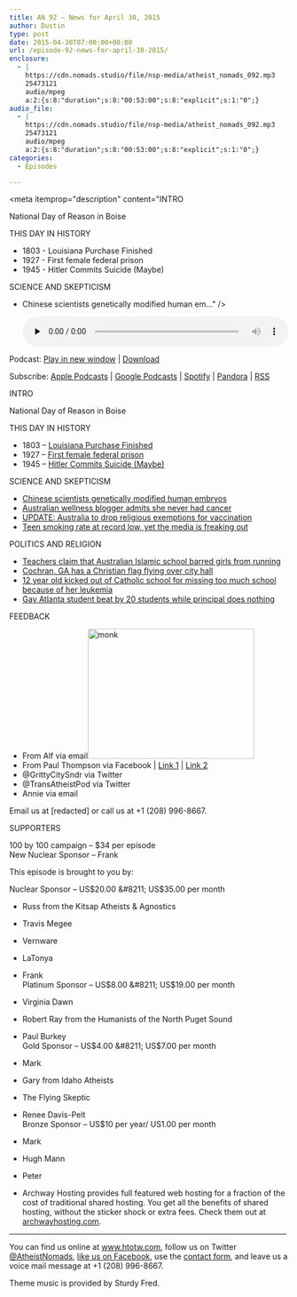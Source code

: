 ```yaml
---
title: AN 92 – News for April 30, 2015
author: Dustin
type: post
date: 2015-04-30T07:00:00+00:00
url: /episode-92-news-for-april-30-2015/
enclosure:
  - |
    https://cdn.nomads.studio/file/nsp-media/atheist_nomads_092.mp3
    25473121
    audio/mpeg
    a:2:{s:8:"duration";s:8:"00:53:00";s:8:"explicit";s:1:"0";}
audio_file:
  - |
    https://cdn.nomads.studio/file/nsp-media/atheist_nomads_092.mp3
    25473121
    audio/mpeg
    a:2:{s:8:"duration";s:8:"00:53:00";s:8:"explicit";s:1:"0";}
categories:
  - Episodes

---
```

<div itemscope itemtype="http://schema.org/AudioObject">
  <meta itemprop="name" content="Episode 92 &#8211; News for April 30, 2015" />
  
  <meta itemprop="uploadDate" content="2015-04-30T01:00:00-06:00" />
  
  <meta itemprop="encodingFormat" content="audio/mpeg" />
  
  <meta itemprop="duration" content="PT53M00S" />
  
  <meta itemprop="description" content="INTRO

National Day of Reason in Boise

THIS DAY IN HISTORY

* 1803 - Louisiana Purchase Finished
* 1927 - First female federal prison
* 1945 - Hitler Commits Suicide (Maybe)

SCIENCE AND SKEPTICISM

* Chinese scientists genetically modified human em..." />
  
  <meta itemprop="contentUrl" content="https://dts.podtrac.com/redirect.mp3/cdn.nomads.studio/file/nsp-media/atheist_nomads_092.mp3" />
  
  <meta itemprop="contentSize" content="24.3" />
  </p> 
  
  <div class="powerpress_player" id="powerpress_player_8347">
    <audio class="wp-audio-shortcode" id="audio-5146-91" preload="none" style="width: 100%;" controls="controls"><source type="audio/mpeg" src="https://dts.podtrac.com/redirect.mp3/cdn.nomads.studio/file/nsp-media/atheist_nomads_092.mp3?_=91" /><a href="https://dts.podtrac.com/redirect.mp3/cdn.nomads.studio/file/nsp-media/atheist_nomads_092.mp3">https://dts.podtrac.com/redirect.mp3/cdn.nomads.studio/file/nsp-media/atheist_nomads_092.mp3</a></audio>
  </div>
</div>

<p class="powerpress_links powerpress_links_mp3">
  Podcast: <a href="https://dts.podtrac.com/redirect.mp3/cdn.nomads.studio/file/nsp-media/atheist_nomads_092.mp3" class="powerpress_link_pinw" target="_blank" title="Play in new window" onclick="return powerpress_pinw('https://htotw.com/?powerpress_pinw=5146-podcast');" rel="nofollow">Play in new window</a> | <a href="https://dts.podtrac.com/redirect.mp3/cdn.nomads.studio/file/nsp-media/atheist_nomads_092.mp3" class="powerpress_link_d" title="Download" rel="nofollow" download="atheist_nomads_092.mp3">Download</a>
</p>

<p class="powerpress_links powerpress_subscribe_links">
  Subscribe: <a href="https://podcasts.apple.com/us/podcast/humanists-take-on-the-world/id530050098?mt=2&ls=1" class="powerpress_link_subscribe powerpress_link_subscribe_itunes" target="_blank" title="Subscribe on Apple Podcasts" rel="nofollow">Apple Podcasts</a> | <a href="https://www.google.com/podcasts?feed=aHR0cDovL2F0aGVpc3Rub21hZHMubGlic3luLmNvbS9yc3M%3D" class="powerpress_link_subscribe powerpress_link_subscribe_googleplay" target="_blank" title="Subscribe on Google Podcasts" rel="nofollow">Google Podcasts</a> | <a href="https://open.spotify.com/show/3LzK2xZGike6Tc1GEMtMbr?si=LieN9SNuTpq96smuaUsH8A" class="powerpress_link_subscribe powerpress_link_subscribe_spotify" target="_blank" title="Subscribe on Spotify" rel="nofollow">Spotify</a> | <a href="https://www.pandora.com/podcast/atheist-nomads/PC:10122?corr=62071012&part=ug" class="powerpress_link_subscribe powerpress_link_subscribe_pandora" target="_blank" title="Subscribe on Pandora" rel="nofollow">Pandora</a> | <a href="https://htotw.com/feed/podcast/" class="powerpress_link_subscribe powerpress_link_subscribe_rss" target="_blank" title="Subscribe via RSS" rel="nofollow">RSS</a>
</p>

INTRO

National Day of Reason in Boise

THIS DAY IN HISTORY

* 1803 &#8211; <a href="http://www.history.com/this-day-in-history/louisiana-purchase-concluded" target="_blank" rel="noopener">Louisiana Purchase Finished</a>  
* 1927 &#8211; <a href="http://www.history.com/this-day-in-history/the-first-federal-prison-for-women-opens" target="_blank" rel="noopener">First female federal prison</a>  
* 1945 &#8211; <a href="http://www.history.com/this-day-in-history/adolf-hitler-commits-suicide-in-his-underground-bunker" target="_blank" rel="noopener">Hitler Commits Suicide (Maybe)</a>

SCIENCE AND SKEPTICISM

* <a href="http://www.nature.com/news/chinese-scientists-genetically-modify-human-embryos-1.17378" target="_blank" rel="noopener">Chinese scientists genetically modified human embryos</a>  
* <a href="http://www.theguardian.com/australia-news/2015/apr/22/none-of-its-true-wellness-blogger-belle-gibson-admits-she-never-had-cancer" target="_blank" rel="noopener">Australian wellness blogger admits she never had cancer</a>  
* <a href="http://m.dailytelegraph.com.au/news/nsw/no-jab-no-pay-reforms-religious-exemptions-for-vaccination-dumped/story-fnpn118l-1227309841664?sv=7b4d4514060c948fc9e82578e0acd8" target="_blank" rel="noopener">UPDATE: Australia to drop religious exemptions for vaccination</a>  
* <a href="http://www.ktvb.com/story/news/local/2015/04/22/e-cigarette-use-on-the-rise-among-teenagers/26161351/" target="_blank" rel="noopener">Teen smoking rate at record low, yet the media is freaking out</a>

POLITICS AND RELIGION

* <a href="http://www.theage.com.au/victoria/girls-at-islamic-school-banned-from-running-teachers-claim-20150423-1mr0io.html" target="_blank" rel="noopener">Teachers claim that Australian Islamic school barred girls from running</a>  
* <a href="http://www.rawstory.com/2015/04/rural-georgia-city-council-votes-to-fly-christian-flag-at-city-hall-over-objections-by-its-own-attorney/" target="_blank" rel="noopener">Cochran, GA has a Christian flag flying over city hall</a>  
* <a href="http://wwmt.com/news/features/top-stories/stories/Young-girl-who-battled-cancer-dismissed-from-school-over-attendance-academic-performance-118561.shtml#.VT2KbSfYKV4" target="_blank" rel="noopener">12 year old kicked out of Catholic school for missing too much school because of her leukemia</a>  
* <a href="http://www.rawstory.com/2015/04/gay-student-has-screwdriver-jabbed-in-face-during-5-round-brawl-as-principal-watches-without-helping/" target="_blank" rel="noopener">Gay Atlanta student beat by 20 students while principal does nothing</a>

FEEDBACK

* From Alf via email<img decoding="async" loading="lazy" class=" size-medium wp-image-1023 alignright" src="https://www.htotw.com/wp-content/uploads/2015/04/monk-300x234.jpg" alt="monk" width="300" height="234" />  
* From Paul Thompson via Facebook | <a href="http://www.skepticule.co.uk/2015/04/skepticule-093-20150330.html" target="_blank" rel="noopener">Link 1</a> | <a href="http://skepticalprobe.blogspot.co.uk/2013/06/electronic-cigarettes-bma-abandons.html" target="_blank" rel="noopener">Link 2</a>  
* @GrittyCitySndr via Twitter  
* @TransAtheistPod via Twitter  
* Annie via email

Email us at [redacted] or call us at +1 (208) 996-8667.

SUPPORTERS

100 by 100 campaign &#8211; $34 per episode  
New Nuclear Sponsor &#8211; Frank

This episode is brought to you by:

Nuclear Sponsor &#8211; US$20.00 &#8211; US$35.00 per month  
* Russ from the Kitsap Atheists & Agnostics  
* Travis Megee  
* Vernware  
* LaTonya  
* Frank  
Platinum Sponsor &#8211; US$8.00 &#8211; US$19.00 per month  
* Virginia Dawn  
* Robert Ray from the Humanists of the North Puget Sound  
* Paul Burkey  
Gold Sponsor &#8211; US$4.00 &#8211; US$7.00 per month  
* Mark  
* Gary from Idaho Atheists  
* The Flying Skeptic  
* Renee Davis-Pelt  
Bronze Sponsor &#8211; US$10 per year/ US1.00 per month  
* Mark  
* Hugh Mann  
* Peter

* Archway Hosting provides full featured web hosting for a fraction of the cost of traditional shared hosting. You get all the benefits of shared hosting, without the sticker shock or extra fees. Check them out at <a href="http://archwayhosting.com/" target="_blank" rel="noopener">archwayhosting.com</a>.

<hr width="500" />

You can find us online at <a href="https://www.htotw.com/" target="_blank" rel="noopener">www.htotw.com</a>, follow us on Twitter <a href="https://htotw.com/twitter" target="_blank" rel="noopener">@AtheistNomads</a>, <a href="https://htotw.com/facebook" target="_blank" rel="noopener">like us on Facebook</a>, use the [contact form](https://htotw.com/contact), and leave us a voice mail message at +1 (208) 996-8667.

Theme music is provided by Sturdy Fred.